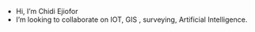 - Hi, I’m Chidi Ejiofor 
- I’m looking to collaborate on IOT, GIS , surveying, Artificial Intelligence. 


<!---
Cheppar/Cheppar is a ✨ special ✨ repository because its `README.md` (this file) appears on your GitHub profile.
You can click the Preview link to take a look at your changes.
--->
